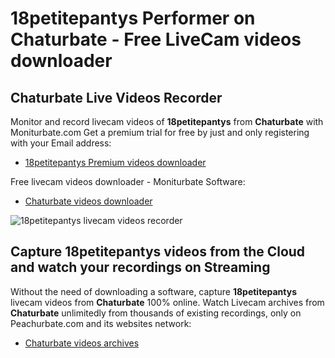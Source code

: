 # 18petitepantys Performer on Chaturbate - Free LiveCam videos downloader

## Chaturbate Live Videos Recorder

Monitor and record livecam videos of **18petitepantys** from **Chaturbate** with Moniturbate.com
Get a premium trial for free by just and only registering with your Email address:
* [18petitepantys Premium videos downloader](https://moniturbate.com/request-demo-licence-key.html)

Free livecam videos downloader - Moniturbate Software:
* [Chaturbate videos downloader](https://moniturbate.com/moniturbate-download-software.html)

![18petitepantys livecam videos recorder](https://peachurnet.com/templates/moniturbate-software.png)


## Capture 18petitepantys videos from the Cloud and watch your recordings on Streaming

Without the need of downloading a software, capture **18petitepantys** livecam videos from **Chaturbate** 100% online.
Watch Livecam archives from **Chaturbate** unlimitedly from thousands of existing recordings, only on Peachurbate.com and its websites network:
* [Chaturbate videos archives](https://peachurnet.com/)